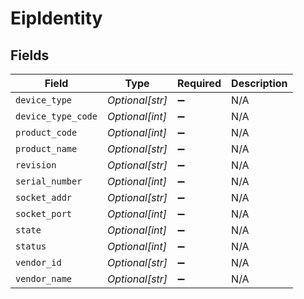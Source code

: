 # EipIdentity


## Fields

| Field              | Type               | Required           | Description        |
| ------------------ | ------------------ | ------------------ | ------------------ |
| `device_type`      | *Optional[str]*    | :heavy_minus_sign: | N/A                |
| `device_type_code` | *Optional[int]*    | :heavy_minus_sign: | N/A                |
| `product_code`     | *Optional[int]*    | :heavy_minus_sign: | N/A                |
| `product_name`     | *Optional[str]*    | :heavy_minus_sign: | N/A                |
| `revision`         | *Optional[str]*    | :heavy_minus_sign: | N/A                |
| `serial_number`    | *Optional[int]*    | :heavy_minus_sign: | N/A                |
| `socket_addr`      | *Optional[str]*    | :heavy_minus_sign: | N/A                |
| `socket_port`      | *Optional[int]*    | :heavy_minus_sign: | N/A                |
| `state`            | *Optional[int]*    | :heavy_minus_sign: | N/A                |
| `status`           | *Optional[int]*    | :heavy_minus_sign: | N/A                |
| `vendor_id`        | *Optional[str]*    | :heavy_minus_sign: | N/A                |
| `vendor_name`      | *Optional[str]*    | :heavy_minus_sign: | N/A                |